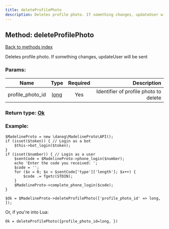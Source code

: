 ```yaml
---
title: deleteProfilePhoto
description: Deletes profile photo. If something changes, updateUser will be sent
---
```

## Method: deleteProfilePhoto  
[Back to methods index](index.md)


Deletes profile photo. If something changes, updateUser will be sent

### Params:

| Name     |    Type       | Required | Description |
|----------|:-------------:|:--------:|------------:|
|profile\_photo\_id|[long](../types/long.md) | Yes|Identifier of profile photo to delete|


### Return type: [Ok](../types/Ok.md)

### Example:


```
$MadelineProto = new \danog\MadelineProto\API();
if (isset($token)) { // Login as a bot
    $this->bot_login($token);
}
if (isset($number)) { // Login as a user
    $sentCode = $MadelineProto->phone_login($number);
    echo 'Enter the code you received: ';
    $code = '';
    for ($x = 0; $x < $sentCode['type']['length']; $x++) {
        $code .= fgetc(STDIN);
    }
    $MadelineProto->complete_phone_login($code);
}

$Ok = $MadelineProto->deleteProfilePhoto(['profile_photo_id' => long, ]);
```

Or, if you're into Lua:

```
Ok = deleteProfilePhoto({profile_photo_id=long, })
```

